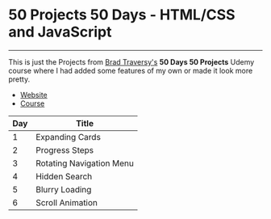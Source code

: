 # 50 Projects 50 Days - HTML/CSS and JavaScript
---

This is just the Projects from [Brad Traversy's](https://github.com/bradtraversy/) **50 Days 50 Projects** Udemy course where I had added some features of my own or made it look more pretty.

- [Website](https://50projects50days.com/)
- [Course](https://www.udemy.com/course/50-projects-50-days/)

|Day| Title|
|---|---|
|1|Expanding Cards|
|2|Progress Steps|
|3|Rotating Navigation Menu|
|4|Hidden Search|
|5|Blurry Loading|
|6|Scroll Animation|